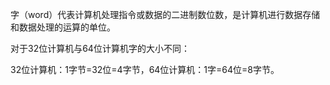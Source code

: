 字（word）代表计算机处理指令或数据的二进制数位数，是计算机进行数据存储和数据处理的运算的单位。

对于32位计算机与64位计算机字的大小不同：

32位计算机：1字节=32位=4字节，64位计算机：1字=64位=8字节。

